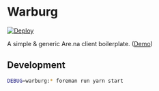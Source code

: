 # Warburg

[![Deploy](https://www.herokucdn.com/deploy/button.svg)](https://heroku.com/deploy)

A simple & generic Are.na client boilerplate. ([Demo](https://warburg-demo.herokuapp.com/))

## Development

```bash
DEBUG=warburg:* foreman run yarn start
```
